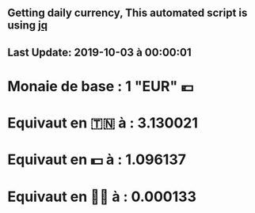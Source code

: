 ## Getting daily currency, This automated script is using [jq](https://stedolan.github.io/jq/)
## Last Update:  2019-10-03 à 00:00:01
 # Monaie de base : 1 "EUR" 💶 
 # Equivaut en 🇹🇳 à :  3.130021 
 # Equivaut en 💵 à : 1.096137
 # Equivaut en 🐱‍💻 à :  0.000133
